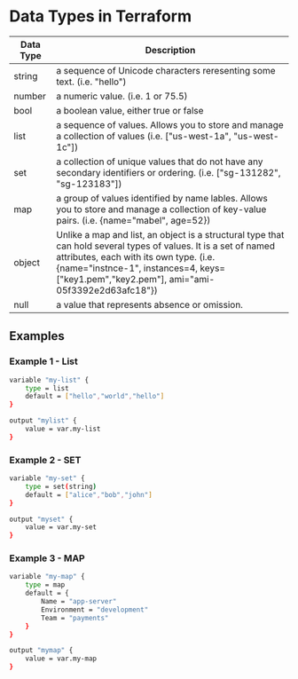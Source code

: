# Data Types in Terraform

| Data Type | Description |
| ------ | ----------- |
| string | a sequence of Unicode characters reresenting some text. (i.e. "hello") |
| number | a numeric value. (i.e. 1 or 75.5) |
| bool | a boolean value, either true or false |
| list | a sequence of values. Allows you to store and manage a collection of values (i.e. ["us-west-1a", "us-west-1c"]) |
| set | a collection of unique values that do not have any secondary identifiers or ordering. (i.e. ["sg-131282", "sg-123183"]) |
| map | a group of values identified by name lables. Allows you to store and manage a collection of key-value pairs. (i.e. {name="mabel", age=52}) |
| object | Unlike a map and list, an object is a structural type that can hold several types of values. It is a set of named attributes, each with its own type. (i.e. {name="instnce-1", instances=4, keys=["key1.pem","key2.pem"], ami="ami-05f3392e2d63afc18"}) |
| null | a value that represents absence or omission. |

## Examples

### Example 1 - List

```sh
variable "my-list" {
    type = list
    default = ["hello","world","hello"]
}

output "mylist" {
    value = var.my-list
}
```

### Example 2 - SET

```sh
variable "my-set" {
    type = set(string)
    default = ["alice","bob","john"]
}

output "myset" {
    value = var.my-set
}
```

### Example 3 - MAP

```sh
variable "my-map" {
    type = map
    default = {
        Name = "app-server"
        Environment = "development"
        Team = "payments"
    }
}

output "mymap" {
    value = var.my-map
}
```
